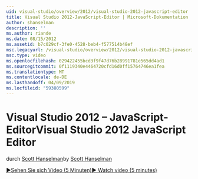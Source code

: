 ```yaml
---
uid: visual-studio/overview/2012/visual-studio-2012-javascript-editor
title: Visual Studio 2012-JavaScript-Editor | Microsoft-Dokumentation
author: shanselman
description: ''
ms.author: riande
ms.date: 08/15/2012
ms.assetid: b7c029cf-3fe0-4528-beb4-f577514b48ef
msc.legacyurl: /visual-studio/overview/2012/visual-studio-2012-javascript-editor
msc.type: video
ms.openlocfilehash: 029422455bcd3f9f47d76b28991781e565dd4ad1
ms.sourcegitcommit: 0f1119340e4464720cfd16d0ff15764746ea1fea
ms.translationtype: MT
ms.contentlocale: de-DE
ms.lasthandoff: 04/09/2019
ms.locfileid: "59380599"
---
```

# <a name="visual-studio-2012-javascript-editor"></a><span data-ttu-id="f3d29-102">Visual Studio 2012 – JavaScript-Editor</span><span class="sxs-lookup"><span data-stu-id="f3d29-102">Visual Studio 2012 JavaScript Editor</span></span>

<span data-ttu-id="f3d29-103">durch [Scott Hanselman](https://github.com/shanselman)</span><span class="sxs-lookup"><span data-stu-id="f3d29-103">by [Scott Hanselman](https://github.com/shanselman)</span></span>

[<span data-ttu-id="f3d29-104">&#9654;Sehen Sie sich Video (5 Minuten)</span><span class="sxs-lookup"><span data-stu-id="f3d29-104">&#9654; Watch video (5 minutes)</span></span>](https://channel9.msdn.com/Blogs/ASP-NET-Site-Videos/visual-studio-2012-javascript-editor)
